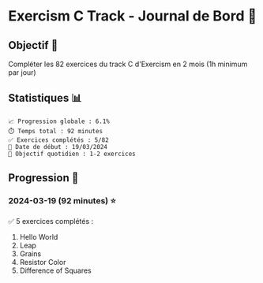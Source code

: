 # Exercism C Track - Journal de Bord 🚀

## Objectif 🎯
Compléter les 82 exercices du track C d'Exercism en 2 mois (1h minimum par jour)

## Statistiques 📊
```
📈 Progression globale : 6.1%
⏱️ Temps total : 92 minutes
✅ Exercices complétés : 5/82
📅 Date de début : 19/03/2024
🎯 Objectif quotidien : 1-2 exercices
```

## Progression 📝

### 2024-03-19 (92 minutes) ⭐
✅ 5 exercices complétés :
1. Hello World
2. Leap
3. Grains
4. Resistor Color
5. Difference of Squares
